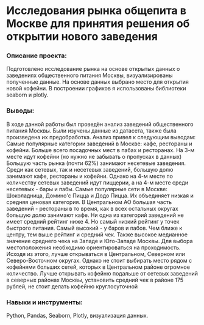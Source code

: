 # **Исследования рынка общепита в Москве для принятия решения об открытии нового заведения**

### **Описание проекта:**

Подготовлено исследование рынка на основе открытых данных о заведениях общественного питания Москвы, визуализированы полученные данные. На основе данных выбрано место для открытия новой кофейни. В построении графиков я использованы библиотеки seaborn и plotly. 

### **Выводы:**

В ходе данной работы был проведён анализ заведений общественного питания Москвы. Были изучены данные из датасета, также была произведена их предобработка.
Анализ привел к следующим выводам:
Самые популярные категории заведений в Москве: кафе, рестораны и кофейни. Больше всего посадочных мест в пабах и ресторанах. На 3-м месте идут кофейни (но нужно не забывать о пропусках в данных) Большую часть рынка (почти 62%) занимают несетевые заведения. Среди как сетевых, так и несетевых заведений, большую долю занимают кафе, рестораны и кофейни. Однако на 4-м месте по количеству сетевых заведений идут пиццерии, а на 4-м месте среди несетевых - бары и пабы. Самые популярные сети в Москве: Шоколадница, Домино'с Пицца и Додо Пицца. Их объединяет низкая и средняя ценовая категория. В Центральном АО большая часть заведений - рестораны в то время, как в всех остальных округах большую долю занимают кафе. Ни одна из категорий заведений не имеет средний рейтинг ниже 4. Но самый низкий рейтинг у точек быстрого питания. Самый высокий - у баров и пабов. Чем ближе к центру, тем выше рейтинг и средний чек. Также высокое медианное значение среднего чека на Западе и Юго-Западе Москвы.
Для выбора местоположения необходимо ориентироваться на проходимость. Исходя из этого, лучше открываться в Центральном, Северном или Северо-Восточном округах. Однако не стоит выбирать место рядом с кофейнями больших сетей, которых в Центральном районе огромное количество. Лучше открывать кофейню подальше от сетевых заведений в северных районах Москвы, установить средний чек в районе 175 рублей, не стоит делать кофейню круглосуточной

### **Навыки и инструменты:**

Python,
Pandas,
Seaborn,
Plotly,
визуализация данных.
